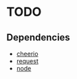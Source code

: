 # TODO

## Dependencies
+ [cheerio](https://cheerio.js.org/)
+ [request](https://github.com/request/request)
+ [node](https://nodejs.org/en/)
